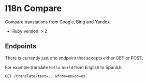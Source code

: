 # I18n Compare

Compare translations from Google, Bing and Yandex.

* Ruby version: > 2

## Endpoints

There is currently just one endpoint that accepts either GET or POST.

For example translate `Hello World` from English to Spanish.

```
GET /translate?text=...&from=en&to=es`
```
